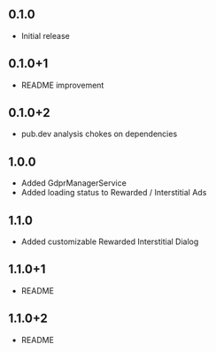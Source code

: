 ## 0.1.0

* Initial release

## 0.1.0+1

* README improvement

## 0.1.0+2

* pub.dev analysis chokes on dependencies


## 1.0.0

* Added GdprManagerService
* Added loading status to Rewarded / Interstitial Ads

## 1.1.0

* Added customizable Rewarded Interstitial Dialog

## 1.1.0+1

* README 

## 1.1.0+2

* README 